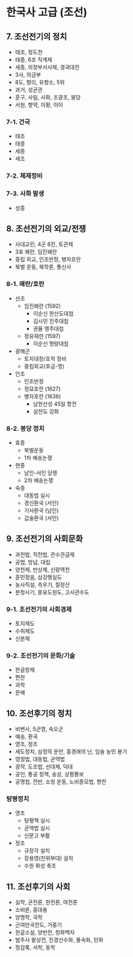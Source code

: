 # 한국사 고급 (조선)

## 7. 조선전기의 정치
* 태조, 정도전 
* 태종, 6조 직계제
* 세종, 의정부서사제, 경국대전
* 3사, 의금부
* 8도, 향리, 유향소, 5위
* 과거, 성균관
* 훈구, 사림, 사화, 조광조, 붕당
* 서원, 향약, 이황, 이이

### 7-1. 건국
+ 태조
+ 태종
+ 세종
+ 세조

### 7-2. 체제정비

### 7-3. 사화 발생
+ 성종

## 8. 조선전기의 외교/전쟁
* 사대교린, 4군 6진, 토관제
* 3포 왜란, 임진왜란
* 중립 외교, 인조반정, 병자호란
* 북벌 운동, 북학론, 통신사

### 8-1. 왜란/호란
+ 선조
  - 임진왜란 (1592)
    * 이순신 한산도대첩
    * 김시민 진주대첩
    * 권율 행주대첩 
  - 정유재란 (1597) 
    * 이순신 명량대첩 
+ 광해군
  - 토지대장/호적 정비
  - 중립외교(후금-명) 
+ 인조
  - 인조반정
  - 정묘호란 (1627)
  - 병자호란 (1636)
    * 남한산성 45일 항전
    * 삼전도 강화  

### 8-2. 붕당 정치
+ 효종
  - 북벌운동
  - 1차 예송논쟁 
+ 현종
  - 남인-서인 당쟁
  - 2차 예송논쟁 
+ 숙종
  - 대동법 실시
  - 경신환국 (서인)
  - 기사환국 (남인)
  - 갑술환국 (서인)

## 9. 조선전기의 사회문화
* 과전법, 직전법, 관수관급제
* 공법, 방납, 대립
* 양천제, 반상제, 신랑역천
* 훈민정음, 삼강행실도
* 농사직설, 측우기, 칠정산
* 분청사기, 몽유도원도, 고사관수도

### 9-1. 조선전기의 사회경제
+ 토지제도
+ 수취제도
+ 신분제

### 9-2. 조선전기의 문화/기술
+ 한글창제
+ 편찬
+ 과학
+ 문예

## 10. 조선후기의 정치
* 비변사, 5군영, 속오군
* 예송, 환국
* 영조, 정조
* 세도정치, 삼정의 문란, 홍경래의 난, 임술 농민 봉기
* 영정법, 대동법, 균역법
* 광작, 도조법, 선대제, 덕대
* 공인, 통공 정책, 송상, 상평통보
* 공명첩, 잔반, 소청 운동, 노비종모법, 향전

### 탕평정치
+ 영조
  - 탕평책 실시
  - 균역법 실시
  - 신문고 부활 
+ 정조
  - 규장각 설치
  - 장용영(친위부대) 설치 
  - 수원 화성 축조

## 11. 조선후기의 사회
* 실학, 균전론, 한전론, 여전론
* 소비론, 홍대용
* 양명학, 국학
* 곤여만국전도, 거중기
* 한글소설, 양반전, 청화백자
* 법주사 팔상전, 진경산수화, 풍속화, 민화
* 정감록, 서학, 동학 
